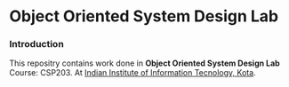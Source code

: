 
# Object Oriented System Design Lab

### Introduction

This repositry contains work done in __Object Oriented System Design Lab__ Course: CSP203.
At [Indian Institute of Information Tecnology, Kota](iiitkota.ac.in).
